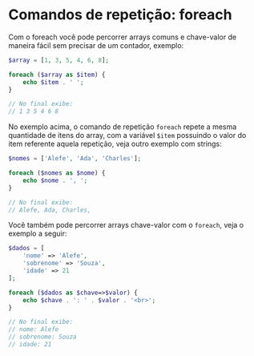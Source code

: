 # Comandos de repetição: foreach

Com o foreach você pode percorrer arrays comuns e chave-valor de maneira fácil sem precisar de um contador, exemplo:

```php
$array = [1, 3, 5, 4, 6, 8];

foreach ($array as $item) {
    echo $item . ' ';
}

// No final exibe:
// 1 3 5 4 6 8
```

No exemplo acima, o comando de repetição `foreach` repete a mesma quantidade de itens do array, com a variável `$item` possuindo o valor do item referente aquela repetição, veja outro exemplo com strings:

```php
$nomes = ['Alefe', 'Ada', 'Charles'];

foreach ($nomes as $nome) {
    echo $nome . ', ';
}

// No final exibe:
// Alefe, Ada, Charles, 
```

Você também pode percorrer arrays chave-valor com o `foreach`, veja o exemplo a seguir:

```php
$dados = [
    'nome' => 'Alefe',
    'sobrenome' => 'Souza',
    'idade' => 21
];

foreach ($dados as $chave=>$valor) {
    echo $chave . ': ' . $valor . '<br>';
}

// No final exibe:
// nome: Alefe
// sobrenome: Souza
// idade: 21
```
